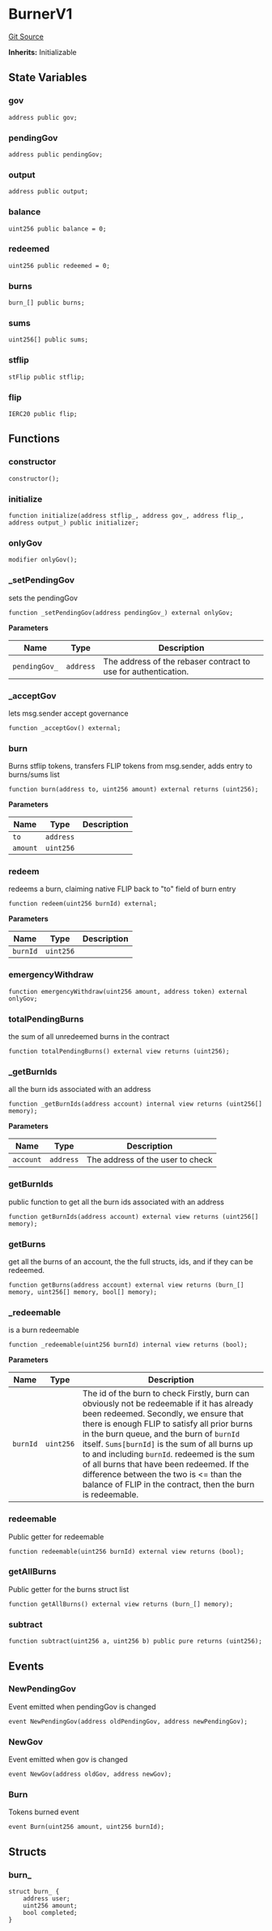 # BurnerV1
[Git Source](https://github.com/thunderhead-labs/stflip-contracts/blob/7cc8544d9ea72822b709c48cbb1ce3c466520cc8/src/utils/BurnerV1.sol)

**Inherits:**
Initializable


## State Variables
### gov

```solidity
address public gov;
```


### pendingGov

```solidity
address public pendingGov;
```


### output

```solidity
address public output;
```


### balance

```solidity
uint256 public balance = 0;
```


### redeemed

```solidity
uint256 public redeemed = 0;
```


### burns

```solidity
burn_[] public burns;
```


### sums

```solidity
uint256[] public sums;
```


### stflip

```solidity
stFlip public stflip;
```


### flip

```solidity
IERC20 public flip;
```


## Functions
### constructor


```solidity
constructor();
```

### initialize


```solidity
function initialize(address stflip_, address gov_, address flip_, address output_) public initializer;
```

### onlyGov


```solidity
modifier onlyGov();
```

### _setPendingGov

sets the pendingGov


```solidity
function _setPendingGov(address pendingGov_) external onlyGov;
```
**Parameters**

|Name|Type|Description|
|----|----|-----------|
|`pendingGov_`|`address`|The address of the rebaser contract to use for authentication.|


### _acceptGov

lets msg.sender accept governance


```solidity
function _acceptGov() external;
```

### burn

Burns stflip tokens, transfers FLIP tokens from msg.sender, adds entry to burns/sums list


```solidity
function burn(address to, uint256 amount) external returns (uint256);
```
**Parameters**

|Name|Type|Description|
|----|----|-----------|
|`to`|`address`||
|`amount`|`uint256`||


### redeem

redeems a burn, claiming native FLIP back to "to" field of burn entry


```solidity
function redeem(uint256 burnId) external;
```
**Parameters**

|Name|Type|Description|
|----|----|-----------|
|`burnId`|`uint256`||


### emergencyWithdraw


```solidity
function emergencyWithdraw(uint256 amount, address token) external onlyGov;
```

### totalPendingBurns

the sum of all unredeemed burns in the contract


```solidity
function totalPendingBurns() external view returns (uint256);
```

### _getBurnIds

all the burn ids associated with an address


```solidity
function _getBurnIds(address account) internal view returns (uint256[] memory);
```
**Parameters**

|Name|Type|Description|
|----|----|-----------|
|`account`|`address`|The address of the user to check|


### getBurnIds

public function to get all the burn ids associated with an address


```solidity
function getBurnIds(address account) external view returns (uint256[] memory);
```

### getBurns

get all the burns of an account, the the full structs, ids, and if they can be redeemed.


```solidity
function getBurns(address account) external view returns (burn_[] memory, uint256[] memory, bool[] memory);
```

### _redeemable

is a burn redeemable


```solidity
function _redeemable(uint256 burnId) internal view returns (bool);
```
**Parameters**

|Name|Type|Description|
|----|----|-----------|
|`burnId`|`uint256`|The id of the burn to check Firstly, burn can obviously not be redeemable if it has already been redeemed. Secondly, we ensure that there is enough FLIP to satisfy all prior burns in the burn queue, and the burn of `burnId` itself. `Sums[burnId]` is the sum of all burns up to and including `burnId`. redeemed is the sum of all burns that have been redeemed. If the difference between the two is <= than the balance of FLIP in the contract, then the burn is redeemable.|


### redeemable

Public getter for redeemable


```solidity
function redeemable(uint256 burnId) external view returns (bool);
```

### getAllBurns

Public getter for the burns struct list


```solidity
function getAllBurns() external view returns (burn_[] memory);
```

### subtract


```solidity
function subtract(uint256 a, uint256 b) public pure returns (uint256);
```

## Events
### NewPendingGov
Event emitted when pendingGov is changed


```solidity
event NewPendingGov(address oldPendingGov, address newPendingGov);
```

### NewGov
Event emitted when gov is changed


```solidity
event NewGov(address oldGov, address newGov);
```

### Burn
Tokens burned event


```solidity
event Burn(uint256 amount, uint256 burnId);
```

## Structs
### burn_

```solidity
struct burn_ {
    address user;
    uint256 amount;
    bool completed;
}
```

